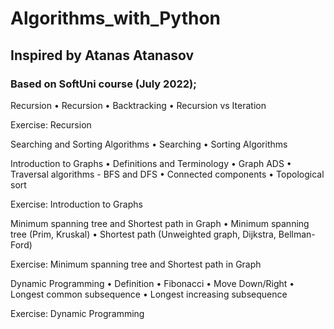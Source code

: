 # Algorithms_with_Python
## Inspired by Atanas Atanasov
### Based on SoftUni course (July 2022);

Recursion
• Recursion 
• Backtracking
• Recursion vs Iteration

Exercise: Recursion

Searching and Sorting Algorithms
• Searching 
• Sorting Algorithms


Introduction to Graphs
• Definitions and Terminology
• Graph ADS
• Traversal algorithms - BFS and DFS
• Connected components
• Topological sort

Exercise: Introduction to Graphs

Minimum spanning tree and Shortest path in Graph
• Minimum spanning tree (Prim, Kruskal)
• Shortest path (Unweighted graph, Dijkstra, Bellman-Ford)

Exercise: Minimum spanning tree and Shortest path in Graph

Dynamic Programming
• Definition
• Fibonacci
• Move Down/Right
• Longest common subsequence
• Longest increasing subsequence

Exercise: Dynamic Programming
